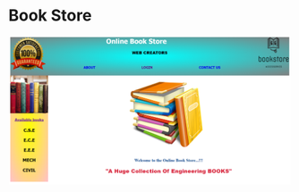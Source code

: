 # Book Store
![image alt](https://github.com/m0nisudheer/Book_store/blob/4ffd49eaed62f1e8beef58d15e9b359aa7ff13b0/Bookstore/interface.PNG)
